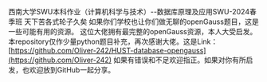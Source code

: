 西南大学SWU本科作业（计算机科学与技术）--数据库原理及应用SWU-2024春季班
天下苦各式轮子久矣
如果你们学校也让你们做无聊的openGauss题目，这是一些可能有用的资源。
这位大佬拥有最完整的openGauss资源，本人大受启发。本repository仅作少量python题目补充，再次感谢大佬。这是Link：
[https://github.com/Oliver-242/HUST-database-opengauss](https://github.com/Oliver-242)
如果有错误和不足欢迎指正。如果对你有所启发，也欢迎放到GitHub一起分享。
